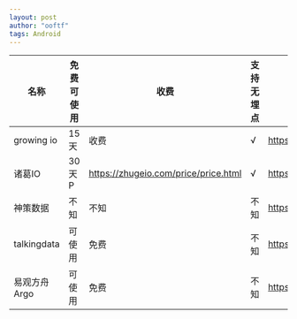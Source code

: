 ```yaml
---
layout: post
author: "ooftf"
tags: Android
---
```



|名称|免费可使用|收费|支持无埋点|地址|
|---|---|---|---|---|
|growing io|15天|收费|√|https://www.growingio.com/|
|诸葛IO|30天P|https://zhugeio.com/price/price.html|√|https://zhugeio.com/|
|神策数据|不知|不知|不知|https://www.sensorsdata.cn/terms/partner.html|
|talkingdata|可使用|免费|不知|https://www.talkingdata.com/products.jsp |
|易观方舟Argo|可使用|免费|不知| https://argo.analysys.cn/|
